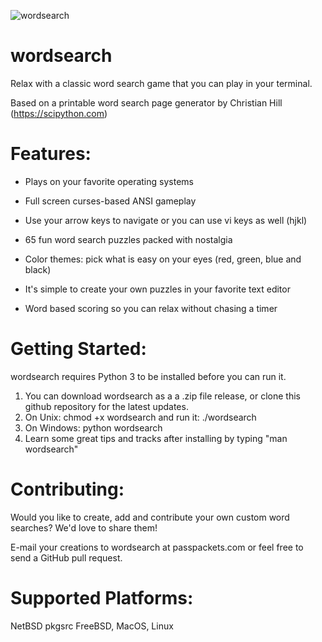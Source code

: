 ![wordsearch](https://user-images.githubusercontent.com/84298137/134269853-260fcbbe-1276-4f64-ab54-b12414c09150.jpg)

# wordsearch

Relax with a classic word search game that you can play in your terminal.

Based on a printable word search page generator by Christian Hill (https://scipython.com)

# Features:

- Plays on your favorite operating systems

- Full screen curses-based ANSI gameplay

- Use your arrow keys to navigate or you can use vi keys as well (hjkl)

- 65 fun word search puzzles packed with nostalgia

- Color themes: pick what is easy on your eyes (red, green, blue and black)

- It's simple to create your own puzzles in your favorite text editor

- Word based scoring so you can relax without chasing a timer

# Getting Started:

wordsearch requires Python 3 to be installed before you can run it.

1. You can download wordsearch as a a .zip file release, or clone this github repository for the latest updates.
2. On Unix: chmod +x wordsearch and run it: ./wordsearch
3. On Windows: python wordsearch
4. Learn some great tips and tracks after installing by typing "man wordsearch"

# Contributing:

Would you like to create, add and contribute your own custom word searches? We'd love to share them!

E-mail your creations to wordsearch at passpackets.com or
feel free to send a GitHub pull request.

# Supported Platforms: 

NetBSD pkgsrc
FreeBSD, MacOS, Linux
